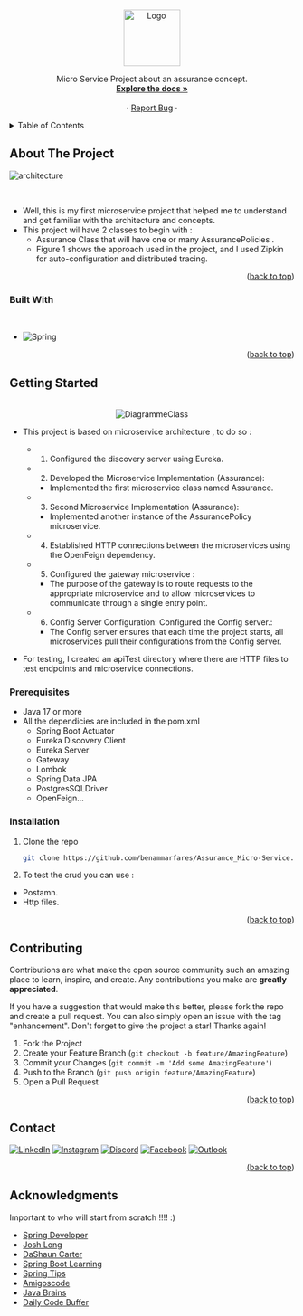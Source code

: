 
<a  align="center" name="readme-top"></a>

<!--  PROJECT LLOGO -->
<br />
<div align="center">
    <img src="https://github.com/user-attachments/assets/93433dcf-f7e7-4f96-9777-a90d18ff10c6" alt="Logo" width="100" height="100">


  <p align="center">
      Micro Service Project about an assurance concept.
    <br />
    <a href="https://github.com/benammarfares/Assurance-MicroService"><strong>Explore the docs »</strong></a>
    <br />
    <br />
    ·
    <a href="https://github.com/benammarfares/Assurance-MicroService/issues/new?labels=bug&template=bug-report---.md">Report Bug</a>
    ·
  </p>
</div>



<!-- TABLEE OF CONTENTS -->
<details>
  <summary>Table of Contents</summary>
  <ol>
    <li>
      <a href="#about-the-project">About The Project</a>
      <ul>
        <li><a href="#built-with">Built With</a></li>
      </ul>
    </li>
    <li>
      <a href="#getting-started">Getting Started</a>
      <ul>
        <li><a href="#prerequisites">Prerequisites</a></li>
        <li><a href="#installation">Installation</a></li>
      </ul>
    </li>
    <li><a href="#contributing">Contributing</a></li>
    <li><a href="#contact">Contact</a></li>
    <li><a href="#acknowledgments">Acknowledgments</a></li>
  </ol>
</details>



<!-- ABOUT THE PROJECT -->
## About The Project
![architecture](https://github.com/user-attachments/assets/6b2316dc-bf89-43b8-8130-2b02117106ce)

<br>

* Well, this is my first microservice project that helped me to understand and get familiar with the architecture and concepts.<br>
* This project wil have 2 classes to begin with :<br> 
  * Assurance Class that will have one or many AssurancePolicies .<br>
  * Figure 1 shows the approach used in the project, and I used Zipkin for auto-configuration and distributed tracing.<br>



    
<p align="right">(<a href="#readme-top">back to top</a>)</p>



### Built With
<br>

* ![Spring](https://img.shields.io/badge/spring-%236DB33F.svg?style=for-the-badge&logo=spring&logoColor=white)

<p align="right">(<a href="#readme-top">back to top</a>)</p>



<!-- GETTING STARTED -->
## Getting Started
<br>

<div style="text-align: center;">
  <img src="https://github.com/user-attachments/assets/63559c2b-34d2-4e88-bef8-60d2aaecd627" alt="DiagrammeClass">
</div>

* This project is based on microservice architecture ,  to do so :<br>
   * 1. Configured the discovery server using Eureka.<br>
   * 2. Developed the Microservice Implementation (Assurance):<br>
      * Implemented the first microservice class named Assurance.<br>
   * 3. Second Microservice Implementation (Assurance):<br>
      * Implemented another instance of the AssurancePolicy microservice.<br>
   * 4. Established HTTP connections between the microservices using the OpenFeign dependency.<br>
   * 5. Configured the gateway microservice :<br>
      * The purpose of the gateway is to route requests to the appropriate microservice and to allow microservices to communicate through a single entry point.<br>
   * 6. Config Server Configuration: Configured the Config server.:<br>
      * The Config server ensures that each time the project starts, all microservices pull their configurations from the Config server.<br>

* For testing, I created an apiTest directory where there are HTTP files to test endpoints and microservice connections. <br>

### Prerequisites

* Java 17 or more
* All the dependicies are included in the pom.xml
    * Spring Boot Actuator
    * Eureka Discovery Client
    * Eureka Server
    * Gateway
    * Lombok
    * Spring Data JPA
    * PostgresSQLDriver
    * OpenFeign...

### Installation

1. Clone the repo
   ```sh
   git clone https://github.com/benammarfares/Assurance_Micro-Service.git
   ```
2. To test the crud you can use :
  * Postamn.
  * Http files.

   
<p align="right">(<a href="#readme-top">back to top</a>)</p>


<!-- CONTRIBUTING -->
## Contributing

Contributions are what make the open source community such an amazing place to learn, inspire, and create. Any contributions you make are **greatly appreciated**.

If you have a suggestion that would make this better, please fork the repo and create a pull request. You can also simply open an issue with the tag "enhancement".
Don't forget to give the project a star! Thanks again!

1. Fork the Project
2. Create your Feature Branch (`git checkout -b feature/AmazingFeature`)
3. Commit your Changes (`git commit -m 'Add some AmazingFeature'`)
4. Push to the Branch (`git push origin feature/AmazingFeature`)
5. Open a Pull Request

<p align="right">(<a href="#readme-top">back to top</a>)</p>


<!-- CONTACT -->
## Contact

 <a href="https://www.linkedin.com/in/fares-ben-ammar-14b8b3226/">
                <img alt="LinkedIn" title="Discord" src="https://img.shields.io/badge/linkedin-%230077B5.svg?style=for-the-badge&logo=linkedin&logoColor=white"/></a> 
    <a href="https://www.instagram.com/fares.ben.ammar/?hl=fr">
                <img alt="Instagram" title="Instagram" src="https://img.shields.io/badge/Instagram-%23E4405F.svg?style=for-the-badge&logo=Instagram&logoColor=white"/></a>
        <a href="https://discord.gg/farou1747">
                    <img alt="Discord" title="Discord" src="https://img.shields.io/badge/Discord-%235865F2.svg?style=for-the-badge&logo=discord&logoColor=white"/></a> 
            <a href="https://facebook.com/https://www.facebook.com/faroutiti.benammar/">
                    <img alt="Facebook" title="Facebook" src="https://img.shields.io/badge/Facebook-%231877F2.svg?style=for-the-badge&logo=Facebook&logoColor=white"/></a> 
    <a href="mailto:benammar.Fares@esprit.tn">
    <img alt="Outlook" title="Outlook" src="https://img.shields.io/badge/Microsoft_Outlook-0078D4?style=for-the-badge&logo=microsoft-outlook&logoColor=white"/>



<p align="right">(<a href="#readme-top">back to top</a>)</p>



<!-- ACKNOWLEDGMENTS -->
## Acknowledgments

Important to who will start from scratch !!!! :)

- [Spring Developer](https://www.youtube.com/@SpringSourceDev)
- [Josh Long](https://www.youtube.com/@coffeesoftware)
- [DaShaun Carter](https://www.youtube.com/@dashaun)
- [Spring Boot Learning](https://www.youtube.com/@SpringBootLearning)
- [Spring Tips](https://www.youtube.com/playlist?list=PLgGXSWYM2FpPw8rV0tZoMiJYSCiLhPnOc)
- [Amigoscode](https://www.youtube.com/@amigoscode)
- [Java Brains](https://www.youtube.com/c/JavaBrainsChannel)
- [Daily Code Buffer](https://www.youtube.com/@DailyCodeBuffer)




